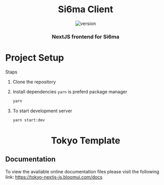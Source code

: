 <h1 align="center">
    <b>Si6ma Client</b>
</h1>
<div align="center">

![version](https://img.shields.io/badge/version-0.0.1-blue.svg)

</div>

<h3 align="center">
NextJS frontend for Si6ma
</h3>

# Project Setup

Staps

1. Clone the repository
2. Install dependencies `yarn` is preferd package manager

   ```sh
   yarn
   ```

3. To start development server

   ```sh
   yarn start:dev
   ```

<h1 align="center">
    <b>Tokyo Template</b>
</h1>
<h2>
    Documentation
</h2>

<p>To view the available online documentation files please visit the following link:
<a href="https://tokyo-nextjs-js.bloomui.com/docs" title="Click to view the online documentation">
    https://tokyo-nextjs-js.bloomui.com/docs
</a>
</p>
